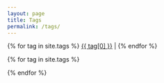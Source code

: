 ```yaml
---
layout: page
title: Tags
permalink: /tags/
---
```


<p>
{% for tag in site.tags %}
  <span>
    <a href="#{{ tag[0] | slugify }}" onclick="showTagged('{{ tag[0] | slugify }}')">{{ tag[0] }}</a> | 
  </span>
{% endfor %}
</p>

<script>
function showTagged(tag) {
  document.querySelectorAll('.tagged-posts').forEach(el => el.style.display = 'none');
  document.getElementById(tag).style.display = 'block';
}
</script>

{% for tag in site.tags %}
<div id="{{ tag[0] | slugify }}" class="tagged-posts" style="display:none;">
  <h2>Posts tagged with {{ tag[0] }}</h2>
  <ul>
    {% for post in tag[1] %}
    <li><a href="{{ post.url }}">{{ post.title }}</a></li>
    {% endfor %}
  </ul>
</div>
{% endfor %}